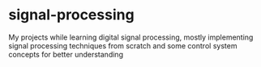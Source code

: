 # signal-processing
My projects while learning digital signal processing, mostly implementing signal processing techniques from scratch and some control system concepts for better understanding

